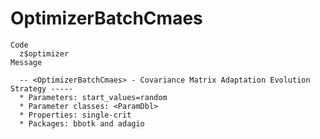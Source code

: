 # OptimizerBatchCmaes

    Code
      z$optimizer
    Message
      
      -- <OptimizerBatchCmaes> - Covariance Matrix Adaptation Evolution Strategy -----
      * Parameters: start_values=random
      * Parameter classes: <ParamDbl>
      * Properties: single-crit
      * Packages: bbotk and adagio

